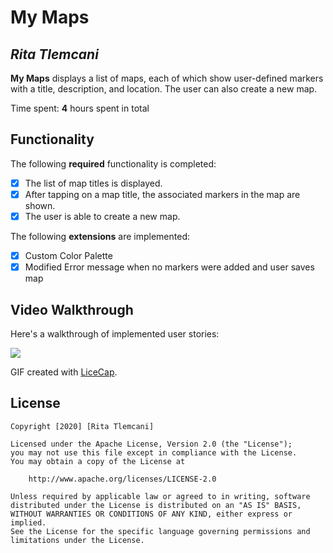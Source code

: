 # My Maps 

## *Rita Tlemcani*

**My Maps** displays a list of maps, each of which show user-defined markers with a title, description, and location. The user can also create a new map. 

Time spent: **4** hours spent in total

## Functionality 

The following **required** functionality is completed:

* [X] The list of map titles is displayed.
* [X] After tapping on a map title, the associated markers in the map are shown.
* [X] The user is able to create a new map.

The following **extensions** are implemented:

* [X] Custom Color Palette
* [X] Modified Error message when no markers were added and user saves map

## Video Walkthrough

Here's a walkthrough of implemented user stories:

![](MyMapsDemoGif.gif)

GIF created with [LiceCap](http://www.cockos.com/licecap/).

## License

    Copyright [2020] [Rita Tlemcani]

    Licensed under the Apache License, Version 2.0 (the "License");
    you may not use this file except in compliance with the License.
    You may obtain a copy of the License at

        http://www.apache.org/licenses/LICENSE-2.0

    Unless required by applicable law or agreed to in writing, software
    distributed under the License is distributed on an "AS IS" BASIS,
    WITHOUT WARRANTIES OR CONDITIONS OF ANY KIND, either express or implied.
    See the License for the specific language governing permissions and
    limitations under the License.

